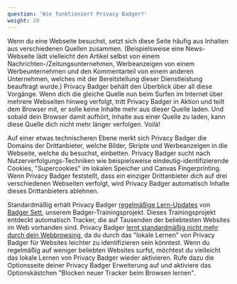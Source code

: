 ```yaml
---
question: 'Wie funktioniert Privacy Badger?'
weight: 20
---
```


Wenn du eine Webseite besuchst, setzt sich diese Seite häufig aus Inhalten aus verschiedenen Quellen zusammen. (Beispielsweise eine News-Webseite lädt vielleicht den Artikel selbst von einem Nachrichten-/Zeitungsunternehmen, Werbeanzeigen von einem Werbeunternehmen und den Kommentarteil von einem anderen Unternehmen, welches mit der Bereitstellung dieser Dienstleistung beauftragt wurde.) Privacy Badger behält den Überblick über all diese Vorgänge. Wenn dich die gleiche Quelle nun beim Surfen im Internet über mehrere Webseiten hinweg verfolgt, tritt Privacy Badger in Aktion und teilt dem Browser mit, er solle keine Inhalte mehr aus dieser Quelle laden. Und sobald dein Browser damit aufhört, Inhalte aus einer Quelle zu laden, kann diese Quelle dich nicht mehr länger verfolgen. Voilà!

Auf einer etwas technischeren Ebene merkt sich Privacy Badger die Domains der Drittanbieter, welche Bilder, Skripte und Werbeanzeigen in die Webseite, welche du besuchst, einbetten. Privacy Badger sucht nach Nutzerverfolgungs-Techniken wie beispielsweise eindeutig-identifizierende Cookies, "Supercookies" im lokalen Speicher und Canvas Fingerprinting. Wenn Privacy Badger feststellt, dass ein einziger Drittanbieter dich auf drei verschiedenen Webseiten verfolgt, wird Privacy Badger automatisch Inhalte dieses Drittanbieters ablehnen.

Standardmäßig erhält Privacy Badger [regelmäßige Lern-Updates](https://www.eff.org/deeplinks/2023/10/privacy-badger-learns-block-ever-more-trackers) von [Badger Sett](https://github.com/EFForg/badger-sett), unserem Badger-Trainingsprojekt. Dieses Trainingsprojekt entdeckt automatisch Tracker, die auf Tausenden der beliebtesten Websites im Web vorhanden sind. Privacy Badger [lernt standardmäßig nicht mehr durch dein Webbrowsing](https://www.eff.org/deeplinks/2020/10/privacy-badger-changing-protect-you-better), da du durch das "lokale Lernen" von Privacy Badger für Websites leichter zu identifizieren sein könntest. Wenn du regelmäßig auf weniger beliebten Websites surfst, möchtest du vielleicht das lokale Lernen von Privacy Badger wieder aktivieren. Rufe dazu die Optionsseite deiner Privacy Badger Erweiterung auf und aktiviere das Optionskästchen "Blocken neuer Tracker beim Browsen lernen".
